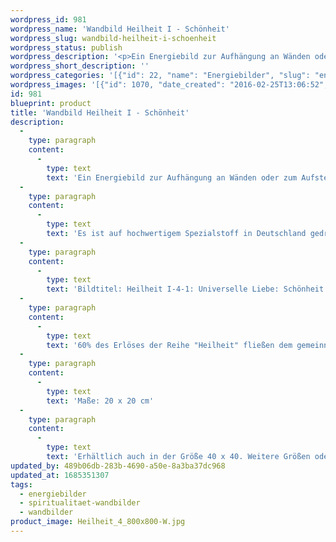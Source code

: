 ```yaml
---
wordpress_id: 981
wordpress_name: 'Wandbild Heilheit I - Schönheit'
wordpress_slug: wandbild-heilheit-i-schoenheit
wordpress_status: publish
wordpress_description: '<p>Ein Energiebild zur Aufhängung an Wänden oder zum Aufstellen im Raum mit einem aktivierbaren Informationsfeld zu: Heilheit - Universelle Liebe - Schönheit  - Zuversicht: Aktivierung eines Zustands inneren Heilseins. Bewusstseins für die eigene Schönheit erlangen und dafür, dass alles "gut" ist, wie es ist. Wahrnehmungsfähigkeit für das, was stimmig, intakt und förderlich ist vertiefen. Wie sämtliche Bilder aus der Reihe ''Heilheit'' repräsentiert auch dieses das angemessene Gefühl, eingebunden zu sein in das, was wir universelle Liebe nennen.</p><p>Es ist auf hochwertigem Spezialstoff in Deutschland gedruckt und sorgfältig in Handarbeit auf Holzkeilrahmen aufgezogen. Laut Herstellerangaben ist der farbintensive Druck 70 Jahre lichtecht, waschbar und in einem umweltorientierten Verfahren hergestellt. Der Oberstoff ist mit einer Spezialbeschichtung unterfüttert, so dass, bei Aufhängung an der Wand, der rückseitige Holzrahmen auch bei hellen Farben unsichtbar ist.</p><p>Bildtitel: Heilheit I-4-1: Universelle Liebe: Schönheit &amp; Zuversicht. Reihe: Heilheit</p><p>60% des Erlöses der Reihe "Heilheit" fließen dem gemeinnützigen <a href="http://www.elveden.de/foerderverein/">Elveden Förderverein  e.V.</a> zu.</p><p>Maße: 20 x 20 cm</p><p>Erhältlich auch in der Größe 40 x 40. Weitere Größen oder andere Seitenverhältnisse, sind bis 200 cm individuell für Sie innerhalb weniger Tage herstellbar. Bitte kontaktieren Sie uns hierfür unter <a href="mailto:info@elvedenverlag.de">info@elvedenverlag.de</a>.</p><p><a href="https://my.feenbaum.de/anwendung-energie-wandbilder/">Anwendungshinweise</a>      <a href="https://my.feenbaum.de/produktinformation-wandbilder/">Produktinformationen</a></p>'
wordpress_short_description: ''
wordpress_categories: '[{"id": 22, "name": "Energiebilder", "slug": "energiebilder"}, {"id": 42, "name": "Spiritualit\u00e4t", "slug": "spiritualitaet-wandbilder"}, {"id": 24, "name": "Wandbilder", "slug": "wandbilder"}]'
wordpress_images: '[{"id": 1070, "date_created": "2016-02-25T13:06:52", "date_created_gmt": "2016-02-25T11:06:52", "date_modified": "2016-02-25T13:06:52", "date_modified_gmt": "2016-02-25T11:06:52", "src": "https://my.feenbaum.de/wp-content/uploads/2016/02/Heilheit_4_800x800-W.jpg", "name": "Heilheit_4_800x800-W", "alt": ""}]'
id: 981
blueprint: product
title: 'Wandbild Heilheit I - Schönheit'
description:
  -
    type: paragraph
    content:
      -
        type: text
        text: 'Ein Energiebild zur Aufhängung an Wänden oder zum Aufstellen im Raum mit einem aktivierbaren Informationsfeld zu: Heilheit - Universelle Liebe - Schönheit  - Zuversicht: Aktivierung eines Zustands inneren Heilseins. Bewusstseins für die eigene Schönheit erlangen und dafür, dass alles "gut" ist, wie es ist. Wahrnehmungsfähigkeit für das, was stimmig, intakt und förderlich ist vertiefen. Wie sämtliche Bilder aus der Reihe ''Heilheit'' repräsentiert auch dieses das angemessene Gefühl, eingebunden zu sein in das, was wir universelle Liebe nennen.'
  -
    type: paragraph
    content:
      -
        type: text
        text: 'Es ist auf hochwertigem Spezialstoff in Deutschland gedruckt und sorgfältig in Handarbeit auf Holzkeilrahmen aufgezogen. Laut Herstellerangaben ist der farbintensive Druck 70 Jahre lichtecht, waschbar und in einem umweltorientierten Verfahren hergestellt. Der Oberstoff ist mit einer Spezialbeschichtung unterfüttert, so dass, bei Aufhängung an der Wand, der rückseitige Holzrahmen auch bei hellen Farben unsichtbar ist.'
  -
    type: paragraph
    content:
      -
        type: text
        text: 'Bildtitel: Heilheit I-4-1: Universelle Liebe: Schönheit & Zuversicht. Reihe: Heilheit'
  -
    type: paragraph
    content:
      -
        type: text
        text: '60% des Erlöses der Reihe "Heilheit" fließen dem gemeinnützigen Elveden Förderverein  e.V. zu.'
  -
    type: paragraph
    content:
      -
        type: text
        text: 'Maße: 20 x 20 cm'
  -
    type: paragraph
    content:
      -
        type: text
        text: 'Erhältlich auch in der Größe 40 x 40. Weitere Größen oder andere Seitenverhältnisse, sind bis 200 cm individuell für Sie innerhalb weniger Tage herstellbar. Bitte kontaktieren Sie uns hierfür unter info@elvedenverlag.de.'
updated_by: 489b06db-283b-4690-a50e-8a3ba37dc968
updated_at: 1685351307
tags:
  - energiebilder
  - spiritualitaet-wandbilder
  - wandbilder
product_image: Heilheit_4_800x800-W.jpg
---
```

